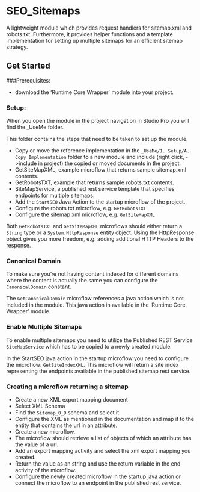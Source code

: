 # SEO_Sitemaps
A lightweight module which provides request handlers for sitemap.xml and robots.txt. Furthermore, it provides helper functions and a template implementation for setting up multiple sitemaps for an efficient sitemap strategy.

## Get Started
###Prerequisites:
- download the ‘Runtime Core Wrapper` module into your project.

### Setup:
When you open the module in the project navigation in Studio Pro you will find the _UseMe folder.

This folder contains the steps that need to be taken to set up the module.

- Copy or move the reference implementation in the `_UseMe/1. Setup/A. Copy Implementation` folder to a new module and include (right click, ->include in project) the copied or moved documents in the project.
- GetSiteMapXML, example microflow that returns sample sitemap.xml contents.
- GetRobotsTXT, example that returns sample robots.txt contents.
- SiteMapService, a published rest service template that specifies endpoints for multiple sitemaps.
- Add the `StartSEO` Java Action to the startup microflow of the project.
- Configure the robots txt microflow, e.g. `GetRobotsTXT`
- Configure the sitemap xml microflow, e.g. `GetSiteMapXML`

Both `GetRobotsTXT` and `GetSiteMapXML` microflows should either return a `String` type or a `System.HttpResponse` entity object. Using the HttpResponse object gives you more freedom, e.g. adding additional HTTP Headers to the response.

### Canonical Domain
To make sure you’re not having content indexed for different domains where the content is actually the same you can configure the `CanonicalDomain` constant.

The `GetCanonicalDomain` microflow references a java action which is not included in the module. This java action in available in the ‘Runtime Core Wrapper’ module.

### Enable Multiple Sitemaps
To enable multiple sitemaps you need to utilize the Published REST Service `SiteMapService` which has to be copied to a newly created module. 

In the StartSEO java action in the startup microflow you need to configure the microflow: `GetSiteIndexXML`.
This microflow will return a site index representing the endpoints available in the published sitemap rest service.

### Creating a microflow returning a sitemap
- Create a new XML export mapping document
- Select XML Schema
- Find the `Sitemap_0_9` schema and select it.
- Configure the XML as mentioned in the documentation and map it to the entity that contains the url in an attribute.
- Create a new microflow.
- The microflow should retrieve a list of objects of which an attribute has the value of a url.
- Add an export mapping activity and select the xml export mapping you created.
- Return the value as an string and use the return variable in the end activity of the microflow. 
- Configure the newly created microflow in the startup java action or connect the microflow to an endpoint in the published rest service.
